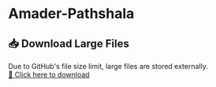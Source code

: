 # Amader-Pathshala
## 📥 Download Large Files
Due to GitHub's file size limit, large files are stored externally.  
[📁 Click here to download](https://drive.google.com/uc?export=download&id=1AbCdEfGhIjKlMnOpQrStUvWxYz)
